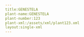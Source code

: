 ```yaml
---
title:GENESTELA
plant-name:GENESTELA
plant-number:123
plant-xml:/assets/xml/plant123.xml
layout:single-xml
---
```

